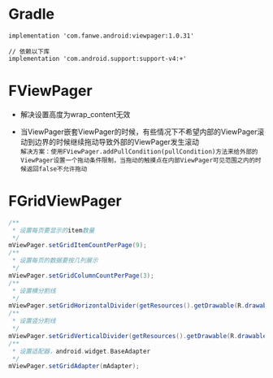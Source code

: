 # Gradle
```
implementation 'com.fanwe.android:viewpager:1.0.31'

// 依赖以下库
implementation 'com.android.support:support-v4:+'
```

# FViewPager
* 解决设置高度为wrap_content无效<br>

* 当ViewPager嵌套ViewPager的时候，有些情况下不希望内部的ViewPager滚动到边界的时候继续拖动导致外部的ViewPager发生滚动<br>
`解决方案：使用FViewPager.addPullCondition(pullCondition)方法来给外部的ViewPager设置一个拖动条件限制，当拖动的触摸点在内部ViewPager可见范围之内的时候返回false不允许拖动`
  
# FGridViewPager
```java
/**
 * 设置每页要显示的item数量
 */
mViewPager.setGridItemCountPerPage(9);
/**
 * 设置每页的数据要按几列展示
 */
mViewPager.setGridColumnCountPerPage(3);
/**
 * 设置横分割线
 */
mViewPager.setGridHorizontalDivider(getResources().getDrawable(R.drawable.divider_horizontal));
/**
 * 设置竖分割线
 */
mViewPager.setGridVerticalDivider(getResources().getDrawable(R.drawable.divider_vertical));
/**
 * 设置适配器，android.widget.BaseAdapter
 */
mViewPager.setGridAdapter(mAdapter);
```
